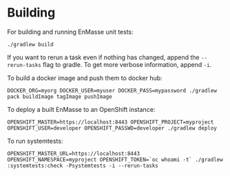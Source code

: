 # Building

For building and running EnMasse unit tests:

    ./gradlew build

If you want to rerun a task even if nothing has changed, append the `--rerun-tasks` flag to gradle.
To get more verbose information, append `-i`.

To build a docker image and push them to docker hub:

    DOCKER_ORG=myorg DOCKER_USER=myuser DOCKER_PASS=mypassword ./gradlew pack buildImage tagImage pushImage

To deploy a built EnMasse to an OpenShift instance:

    OPENSHIFT_MASTER=https://localhost:8443 OPENSHIFT_PROJECT=myproject OPENSHIFT_USER=developer OPENSHIFT_PASSWD=developer ./gradlew deploy

To run systemtests:

    OPENSHIFT_MASTER_URL=https://localhost:8443 OPENSHIFT_NAMESPACE=myproject OPENSHIFT_TOKEN=`oc whoami -t` ./gradlew :systemtests:check -Psystemtests -i --rerun-tasks
